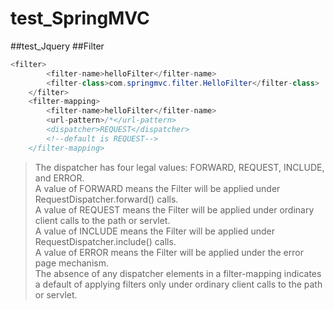 # test_SpringMVC

##test_Jquery
##Filter
```java
<filter>
        <filter-name>helloFilter</filter-name>
        <filter-class>com.springmvc.filter.HelloFilter</filter-class>
    </filter>
    <filter-mapping>
        <filter-name>helloFilter</filter-name>
        <url-pattern>/*</url-pattern>
        <dispatcher>REQUEST</dispatcher>
        <!--default is REQUEST-->
    </filter-mapping>
```
> The dispatcher has four legal values: FORWARD, REQUEST, INCLUDE, and ERROR.   
> A value of FORWARD means the Filter will be applied under RequestDispatcher.forward() calls.  
> A value of REQUEST means the Filter will be applied under ordinary client calls to the path or servlet.  
> A value of INCLUDE means the Filter will be applied under RequestDispatcher.include() calls.   
> A value of ERROR means the Filter will be applied under the error page mechanism.   
> The absence of any dispatcher elements in a filter-mapping indicates a default of applying filters only under ordinary client calls to the path or servlet.  
